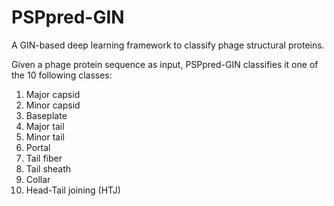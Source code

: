 # PSPpred-GIN
A GIN-based deep learning framework to classify phage structural proteins.

Given a phage protein sequence as input, PSPpred-GIN classifies it one of the 10 following classes:
1. Major capsid
2. Minor capsid
3. Baseplate
4. Major tail
5. Minor tail
6. Portal
7. Tail fiber
8. Tail sheath
9. Collar
10. Head-Tail joining (HTJ)
